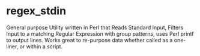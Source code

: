 # regex_stdin
General purpose Utility written in Perl that Reads Standard Input, Filters Input to a matching Regular Expression with group patterns, uses Perl printf to output lines.  Works great to re-purpose data whether called as a one-liner, or within a script.
